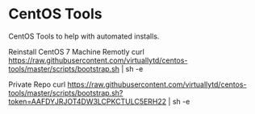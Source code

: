 # CentOS Tools
CentOS Tools to help with automated installs.

Reinstall CentOS 7 Machine Remotly
curl https://raw.githubusercontent.com/virtuallytd/centos-tools/master/scripts/bootstrap.sh | sh -e

Private Repo
curl https://raw.githubusercontent.com/virtuallytd/centos-tools/master/scripts/bootstrap.sh?token=AAFDYJRJOT4DW3LCPKCTULC5ERH22 | sh -e

